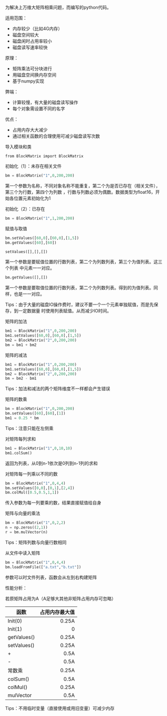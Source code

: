 为解决上万维大矩阵相乘问题，而编写的python代码。

适用范围：

- 内存较少（比如4G内存）
- 磁盘空间较大
- 磁盘闲时占用率较小
- 磁盘读写速率较快

原理：

- 矩阵乘法可分块进行
- 用磁盘空间换内存空间
- 基于numpy实现

弊端：

- 计算较慢，有大量的磁盘读写操作
- 每个对象需设置不同的名字

优点：

- 占用内存大大减少
- 通过相关函数的合理使用可减少磁盘读写次数


导入模块和类
```
from BlockMatrix import BlockMatrix
```

初始化（1）：未存在相关文件
```python
bm = BlockMatrix("1",0,200,200)
```
第一个参数为名称，不同对象名称不能重复，第二个为是否已存在（相关文件），第三个为行数，第四个为列数
，行数与列数必须为偶数。数据类型为float16，开始各位置元素初始化为1

初始化（2）：已存在
```python
bm = BlockMatrix("1",1,200,200)
```

赋值与取值

```python
bm.setValues([60,0],[60,0],[1,5])
bm.getValues([60],[60])
```

```python
setValues([],[],[])
```

第一个参数是要赋值位置的行数列表，第二个为列数列表，第三个为值列表。这三个列表
中元素一一对应。

```python
bm.getValues([],[])
```
第一个参数是要取值位置的行数列表，第二个为列数列表。得到的为值列表。同样，也是一一对应。

Tips：由于大量的磁盘IO操作费时，建议不要一个一个元素单独赋值，而是先保存，到一定数据量
时使用列表赋值。从而减少IO时间。

矩阵的加法

```python
bm1 = BlockMatrix("1",0,200,200)
bm1.setValues([60,0],[60,0],[1,5])
bm2 = BlockMatrix("2",0,200,200)
bm = bm1 + bm2
```

矩阵的减法

```python
bm1 = BlockMatrix("1",0,200,200)
bm1.setValues([60,0],[60,0],[1,5])
bm2 = BlockMatrix("2",0,200,200)
bm = bm2 - bm1
```

Tips：加法和减法的两个矩阵维度不一样都会产生错误

矩阵的数乘

```python
bm = BlockMatrix("1",0,200,200)
bm.setValues([60],[60],[1])
bm1 = 0.25 * bm
```
Tips：注意只能在左侧乘

对矩阵每列求和

```python
bm1 = BlockMatrix("1",0,10,10)
bm1.colSum()
```

返回为列表，从0到n-1依次是0列到n-1列的求和

对矩阵每一列乘以不同的数

```python
bm = BlockMatrix("1",0,4,4)
bm.setValues([0,0],[0,1],[2,4])
bm.colMul([0.5,0.5,1,1])
```

传入参数为每一列要乘的数，结果直接赋值给自身

矩阵与向量的乘法

```python
bm = BlockMatrix("1",0,2,2)
n = np.zeros((2,1))
r = bm.mulVector(n)
```
Tips：矩阵列数与向量行数相同

从文件中读入矩阵

```python
bm = BlockMatrix("1",0,4,4)
bm.loadFromFile(["a.txt","b.txt"])
```

参数可以时文件列表，函数会从左到右构建矩阵

性能分析：

若原矩阵占用为A（A足够大其他非矩阵占用内存可忽略）


| 函数         | 占用内存最大值    |  
| --------    | -----: | 
| Init(0)        | 0.25A      |
| Init(1)        | 0      |
| getValues()        | 0.25A      | 
| setValues()        | 0.25A      | 
| +        | 0.5A      |
| -        | 0.5A      |
| 常数乘        | 0.25A      |
| colSum()        | 0.5A      |
| colMul()        | 0.25A      |
| mulVector        | 0.5A      |      

Tips：不用临时变量（直接使用或用旧变量）可减少内存
